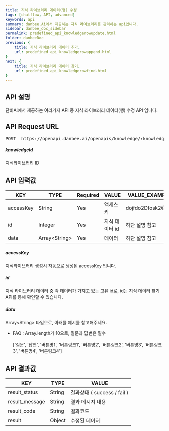 ```yaml
---
title: 지식 라이브러리 데이터(행) 수정
tags: [chatflow, API, advanced]
keywords: api
summary: danbee.Ai에서 제공하는 지식 라이브러리를 관리하는 api입니다.
sidebar: danbee_doc_sidebar
permalink: predefined_api_knowledgerowupdate.html
folder: danbeeDoc
previous: {
    title: 지식 라이브러리 데이터 추가,
    url: predefined_api_knowledgerowappend.html
}
next: {
    title: 지식 라이브러리 데이터 찾기,
    url: predefined_api_knowledgerowfind.html
}
---
```


## API 설명

단비Ai에서 제공하는 여러가지 API 중 지식 라이브러리 데이터(행) 수정 API 임니다. <br>

## API Request URL
<pre>POST  https://openapi.danbee.ai/openapis/knowledge/:knowledgeId/update</pre>
##### knowledgeId
지식라이브러리 ID

## API 입력값

| KEY | TYPE | Required | VALUE | VALUE_EXAMPLE |
|--------|--------|--------|--------|--------| 
| accessKey | String | Yes | 액세스키 | dojfdo2Dfosk2@!dk
| id | Integer | Yes | 지식 데이터 id | 하단 설명 참고
| data | Array\<String\> | Yes | 데이터 | 하단 설명 참고 


##### accessKey
지식라이브러리 생성시 자동으로 생성된 accessKey 입니다.

##### id
지식 라이브러리 데이터 중 각 데이터가 가지고 있는 고유 id로, id는 지식 데이터 찾기 API를 통해 확인할 수 있습니다.

##### data
Array\<String\> 타입으로, 아래를 예시를 참고해주세요.

- FAQ : Array.length가 10으로, 질문과 답변은 필수<br/><br/>['질문', '답변', '버튼명1', '버튼링크1', '버튼명2', '버튼링크2', '버튼명3', '버튼링크3', '버튼명4', '버튼링크4']


## API 결과값

| KEY | TYPE | VALUE |
|--------|--------|--------|
| result_status | String | 결과상태 ( success / fail ) |
| result_message | String | 결과 메시지 내용 |
| result_code | String | 결과코드 |
| result | Object | 수정된 데이터 |



<br />

